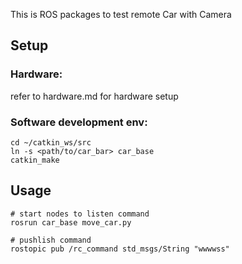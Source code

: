 This is ROS packages to test remote Car with Camera

## Setup 

### Hardware: 
refer to hardware.md for hardware setup 

### Software development env: 
```
cd ~/catkin_ws/src
ln -s <path/to/car_bar> car_base
catkin_make 
```

## Usage 

```
# start nodes to listen command 
rosrun car_base move_car.py 

# pushlish command
rostopic pub /rc_command std_msgs/String "wwwwss"
```


